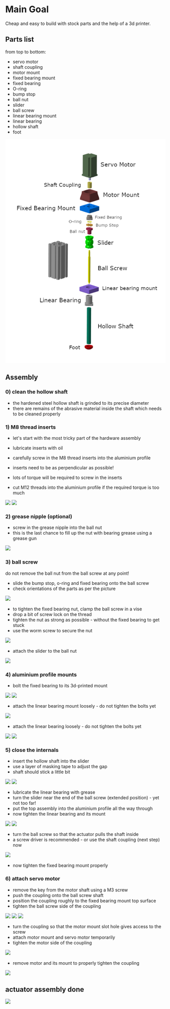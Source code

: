 # Main Goal
Cheap and easy to build with stock parts and the help of a 3d printer.
 
## Parts list

from top to bottom:
- servo motor
- shaft coupling
- motor mount
- fixed bearing mount
- fixed bearing
- O-ring
- bump stop
- ball nut
- slider
- ball screw
- linear bearing mount
- linear bearing
- hollow shaft
- foot

![](https://github.com/SimFeedback/SimFeedback-AC-Servo/blob/master/Docs/assembly_explosion.png?raw=true)


## Assembly
### 0) clean the hollow shaft

- the hardened steel hollow shaft is grinded to its precise diameter
- there are remains of the abrasive material inside the shaft which needs to be cleaned properly


### 1) M8 thread inserts

- let's start with the most tricky part of the hardware assembly
- lubricate inserts with oil
- carefully screw in the M8 thread inserts into the aluminium profile
- inserts need to be as perpendicular as possible!

- lots of torque will be required to screw in the inserts
- cut M12 threads into the aluminium profile if the required torque is too much



![](https://github.com/SimFeedback/SimFeedback-AC-Servo/blob/master/Docs/01_thread_insert.jpg)
![](https://github.com/SimFeedback/SimFeedback-AC-Servo/blob/master/Docs/02_thread_insert.jpg)

### 2) grease nipple (optional)

- screw in the grease nipple into the ball nut
- this is the last chance to fill up the nut with bearing grease using a grease gun

![](https://github.com/SimFeedback/SimFeedback-AC-Servo/blob/master/Docs/03_grease_nipple.jpg)

### 3) ball screw

do not remove the ball nut from the ball screw at any point!

- slide the bump stop, o-ring and fixed bearing onto the ball screw
- check orientations of the parts as per the picture

![](https://github.com/SimFeedback/SimFeedback-AC-Servo/blob/master/Docs/04_fixed_bearing.jpg)

- to tighten the fixed bearing nut, clamp the ball screw in a vise
- drop a bit of screw lock on the thread
- tighten the nut as strong as possible - without the fixed bearing to get stuck
- use the worm screw to secure the nut

![](https://github.com/SimFeedback/SimFeedback-AC-Servo/blob/master/Docs/05_fixed_bearing.jpg)

- attach the slider to the ball nut

![](https://github.com/SimFeedback/SimFeedback-AC-Servo/blob/master/Docs/06_slider.jpg)

### 4) aluminium profile mounts

- bolt the fixed bearing to its 3d-printed mount

![](https://github.com/SimFeedback/SimFeedback-AC-Servo/blob/master/Docs/07_fixed_bearing.jpg)
![](https://github.com/SimFeedback/SimFeedback-AC-Servo/blob/master/Docs/08_fixed_bearing.jpg)

- attach the linear bearing mount loosely - do not tighten the bolts yet

![](https://github.com/SimFeedback/SimFeedback-AC-Servo/blob/master/Docs/09_linear_bearing_mount.jpg)

- attach the linear bearing loosely - do not tighten the bolts yet

![](https://github.com/SimFeedback/SimFeedback-AC-Servo/blob/master/Docs/10_linear_bearing_mount.jpg)
![](https://github.com/SimFeedback/SimFeedback-AC-Servo/blob/master/Docs/11_linear_bearing_.jpg)

### 5) close the internals

- insert the hollow shaft into the slider
- use a layer of masking tape to adjust the gap
- shaft should stick a little bit

![](https://github.com/SimFeedback/SimFeedback-AC-Servo/blob/master/Docs/12_shaft.jpg)
![](https://github.com/SimFeedback/SimFeedback-AC-Servo/blob/master/Docs/13_shaft.jpg)

- lubricate the linear bearing with grease
- turn the slider near the end of the ball screw (extended position) - yet not too far!
- put the top assembly into the aluminium profile all the way through
- now tighten the linear bearing and its mount

![](https://github.com/SimFeedback/SimFeedback-AC-Servo/blob/master/Docs/14_assembly.jpg)
![](https://github.com/SimFeedback/SimFeedback-AC-Servo/blob/master/Docs/15_assembly.jpg)

- turn the ball screw so that the actuator pulls the shaft inside
- a screw driver is recommended - or use the shaft coupling (next step) now

![](https://github.com/SimFeedback/SimFeedback-AC-Servo/blob/master/Docs/16_assembly.jpg)

- now tighten the fixed bearing mount properly

### 6) attach servo motor

- remove the key from the motor shaft using a M3 screw
- push the coupling onto the ball screw shaft
- position the coupling roughly to the fixed bearing mount top surface
- tighten the ball screw side of the coupling

![](https://github.com/SimFeedback/SimFeedback-AC-Servo/blob/master/Docs/18a_shaft_key.jpg)
![](https://github.com/SimFeedback/SimFeedback-AC-Servo/blob/master/Docs/17_coupling.jpg)
![](https://github.com/SimFeedback/SimFeedback-AC-Servo/blob/master/Docs/18_coupling.jpg)

- turn the coupling so that the motor mount slot hole gives access to the screw
- attach motor mount and servo motor temporarily
- tighten the motor side of the coupling

![](https://github.com/SimFeedback/SimFeedback-AC-Servo/blob/master/Docs/19_coupling.jpg)

- remove motor and its mount to properly tighten the coupling

![](https://github.com/SimFeedback/SimFeedback-AC-Servo/blob/master/Docs/20_coupling.jpg)

## actuator assembly done

![](https://github.com/SimFeedback/SimFeedback-AC-Servo/blob/master/Docs/21_assembly.jpg)

